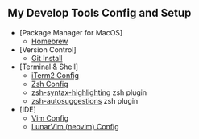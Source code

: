 ## My Develop Tools Config and Setup

* [Package Manager for MacOS]
  * [Homebrew](https://github.com/rong118/develop_tools_config/blob/master/homebrew_setup/homebrew.md)
* [Version Control]
  * [Git Install](https://git-scm.com/download/mac)
* [Terminal & Shell]
  * [iTerm2 Config](https://github.com/rong118/develop_tools_config/blob/master/iterm2_setup/iterm2_setup.md)
  * [Zsh Config](https://github.com/rong118/develop_tools_config/blob/master/iterm2_setup/zsh_config.md)
  * [zsh-syntax-highlighting](https://github.com/zsh-users/zsh-syntax-highlighting)	zsh plugin
  * [zsh-autosuggestions](https://github.com/zsh-users/zsh-autosuggestions)	zsh plugin
* [IDE]
  * [Vim Config](https://github.com/rong118/develop_tools_config/blob/master/vim_setup/vim_setup.md)
  * [LunarVim (neovim) Config](https://github.com/rong118/develop_tools_config/blob/master/lvim_setup/lvim_setup.md)
